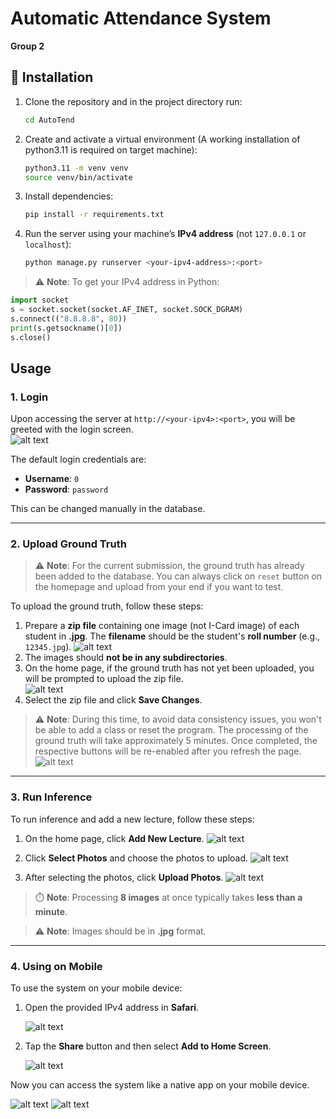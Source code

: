 # Automatic Attendance System  
**Group 2**

## 🚀 Installation

1. Clone the repository and in the project directory run:
   ```bash
   cd AutoTend
   ```

2. Create and activate a virtual environment (A working installation of python3.11 is required on target machine):
   ```bash
   python3.11 -m venv venv
   source venv/bin/activate
   ```

3. Install dependencies:
   ```bash
   pip install -r requirements.txt
   ```

4. Run the server using your machine’s **IPv4 address** (not `127.0.0.1` or `localhost`):
   ```bash
   python manage.py runserver <your-ipv4-address>:<port>
   ```

> ⚠️ **Note**: To get your IPv4 address in Python:
   ```python
   import socket
   s = socket.socket(socket.AF_INET, socket.SOCK_DGRAM)
   s.connect(("8.8.8.8", 80))
   print(s.getsockname()[0])
   s.close()
   ```

## Usage

### 1. **Login**
Upon accessing the server at `http://<your-ipv4>:<port>`, you will be greeted with the login screen.  
![alt text](docs/screenshots/image.png)

The default login credentials are:
- **Username**: `0`
- **Password**: `password`

This can be changed manually in the database.

---

### 2. **Upload Ground Truth**
> ⚠️ **Note**: For the current submission, the ground truth has already been added to the database. You can always click on `reset` button on the homepage and upload from your end if you want to test.

To upload the ground truth, follow these steps:
1. Prepare a **zip file** containing one image (not I-Card image) of each student in **.jpg**. The **filename** should be the student's **roll number** (e.g., `12345.jpg`).
![alt text](docs/screenshots/image-2.png)
2. The images should **not be in any subdirectories**.
3. On the home page, if the ground truth has not yet been uploaded, you will be prompted to upload the zip file.  
![alt text](docs/screenshots/image-1.png)
4. Select the zip file and click **Save Changes**.

> ⚠️ **Note**: During this time, to avoid data consistency issues, you won't be able to add a class or reset the program. The processing of the ground truth will take approximately 5 minutes. Once completed, the respective buttons will be re-enabled after you refresh the page.
![alt text](docs/screenshots/image-3.png)
---

### 3. **Run Inference**

To run inference and add a new lecture, follow these steps:
1. On the home page, click **Add New Lecture**.
   ![alt text](docs/screenshots/image-20.png)

2. Click **Select Photos** and choose the photos to upload.
   ![alt text](docs/screenshots/image-21.png)

3. After selecting the photos, click **Upload Photos**.
   ![alt text](docs/screenshots/image-22.png)

> ⏱️ **Note**: Processing **8 images** at once typically takes **less than a minute**.

> ⚠️ **Note**: Images should be in **.jpg** format.
---

### 4. **Using on Mobile**

To use the system on your mobile device:
1. Open the provided IPv4 address in **Safari**.

   ![alt text](docs/screenshots/image-23.png)

2. Tap the **Share** button and then select **Add to Home Screen**.

   ![alt text](docs/screenshots/image-9.png)


Now you can access the system like a native app on your mobile device.

   ![alt text](docs/screenshots/image-10.png)
   ![alt text](docs/screenshots/image-24.png)